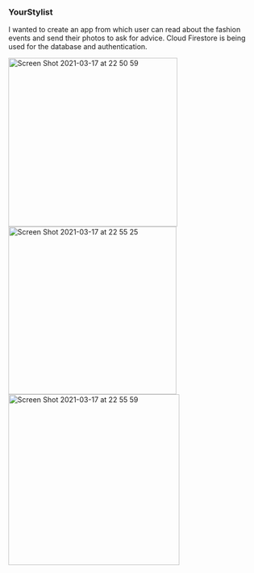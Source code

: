 ### YourStylist

I wanted to create an app from which user can read about the fashion events and send their photos to ask for advice. Cloud Firestore is being used for the database and authentication.

<img width="335" alt="Screen Shot 2021-03-17 at 22 50 59" src="https://user-images.githubusercontent.com/51910678/111530212-1698c980-8774-11eb-90a8-a33477d1139a.png">

<img width="333" alt="Screen Shot 2021-03-17 at 22 55 25" src="https://user-images.githubusercontent.com/51910678/111530722-b35b6700-8774-11eb-8fe7-5c75e27ee361.png">

<img width="339" alt="Screen Shot 2021-03-17 at 22 55 59" src="https://user-images.githubusercontent.com/51910678/111530603-8ad36d00-8774-11eb-9dc0-93a4b82510c9.png">

